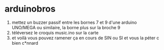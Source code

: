 # arduinobros

1) mettez un buzzer passif entre les bornes 7 et 9 d'une arduino UNO/MEGA ou similaire, la borne plus sur la broche 9
2) téléversez le croquis music.ino sur la carte
3) et voilà vous pouvez ramener ça en cours de SIN ou SI et vous la péter c bien c*nnard
